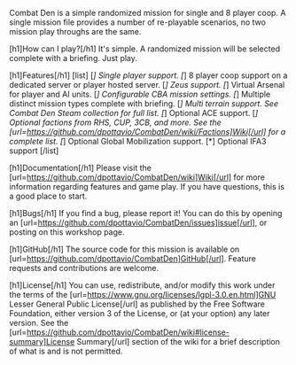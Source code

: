 Combat Den is a simple randomized mission for single and 8 player coop.  A single mission file provides a number of re-playable scenarios, no two mission play throughs are the same.

[h1]How can I play?[/h1]
It's simple.  A randomized mission will be selected complete with a briefing.  Just play.

[h1]Features[/h1]
[list]
[*] Single player support.
[*] 8 player coop support on a dedicated server or player hosted server.
[*] Zeus support.
[*] Virtual Arsenal for player and AI units.
[*] Configurable CBA mission settings.
[*] Multiple distinct mission types complete with briefing.
[*] Multi terrain support.  See Combat Den Steam collection for full list.
[*] Optional ACE support.
[*] Optional factions from RHS, CUP, 3CB, and more.  See the [url=https://github.com/dpottavio/CombatDen/wiki/Factions]Wiki[/url] for a complete list.
[*] Optional Global Mobilization support.
[*] Optional IFA3 support
[/list]

[h1]Documentation[/h1]
Please visit the [url=https://github.com/dpottavio/CombatDen/wiki]Wiki[/url] for more information regarding features and game play.  If you have questions, this is a good place to start.

[h1]Bugs[/h1]
If you find a bug, please report it!  You can do this by opening an [url=https://github.com/dpottavio/CombatDen/issues]issue[/url], or posting on this workshop page.

[h1]GitHub[/h1]
The source code for this mission is available on [url=https://github.com/dpottavio/CombatDen]GitHub[/url].  Feature requests and contributions are welcome.

[h1]License[/h1]
You can use, redistribute, and/or modify this work under the terms of the [url=https://www.gnu.org/licenses/lgpl-3.0.en.html]GNU Lesser General Public License[/url] as published by the Free Software Foundation, either version 3 of the License, or (at your option) any later version.  See the [url=https://github.com/dpottavio/CombatDen/wiki#license-summary]License Summary[/url] section of the wiki for a brief description of what is and is not permitted.
